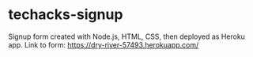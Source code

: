 # techacks-signup
Signup form created with Node.js, HTML, CSS, then deployed as Heroku app.
Link to form: https://dry-river-57493.herokuapp.com/
